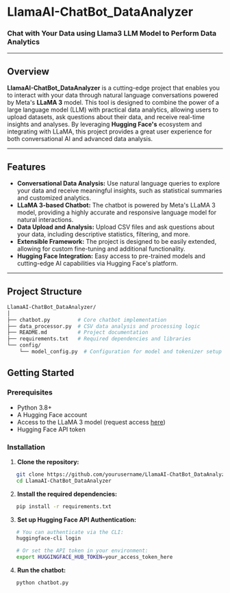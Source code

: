 # LlamaAI-ChatBot_DataAnalyzer

### Chat with Your Data using Llama3 LLM Model to Perform Data Analytics

---

## Overview

**LlamaAI-ChatBot_DataAnalyzer** is a cutting-edge project that enables you to interact with your data through natural language conversations powered by Meta's **LLaMA 3** model. This tool is designed to combine the power of a large language model (LLM) with practical data analytics, allowing users to upload datasets, ask questions about their data, and receive real-time insights and analyses. By leveraging **Hugging Face's** ecosystem and integrating with LLaMA, this project provides a great user experience for both conversational AI and advanced data analysis.

---

## Features

- **Conversational Data Analysis:** Use natural language queries to explore your data and receive meaningful insights, such as statistical summaries and customized analytics.
- **LLaMA 3-based Chatbot:** The chatbot is powered by Meta's LLaMA 3 model, providing a highly accurate and responsive language model for natural interactions.
- **Data Upload and Analysis:** Upload CSV files and ask questions about your data, including descriptive statistics, filtering, and more.
- **Extensible Framework:** The project is designed to be easily extended, allowing for custom fine-tuning and additional functionality.
- **Hugging Face Integration:** Easy access to pre-trained models and cutting-edge AI capabilities via Hugging Face's platform.

---

## Project Structure

```bash
LlamaAI-ChatBot_DataAnalyzer/
│
├── chatbot.py         # Core chatbot implementation
├── data_processor.py  # CSV data analysis and processing logic
├── README.md          # Project documentation
├── requirements.txt   # Required dependencies and libraries
└── config/
    └── model_config.py  # Configuration for model and tokenizer setup

```

## Getting Started

### Prerequisites

- Python 3.8+
- A Hugging Face account
- Access to the LLaMA 3 model (request access [here](https://huggingface.co/meta-llama/Meta-Llama-3-8B))
- Hugging Face API token

### Installation


1. **Clone the repository:**

```bash
   git clone https://github.com/yourusername/LlamaAI-ChatBot_DataAnalyzer.git
   cd LlamaAI-ChatBot_DataAnalyzer
```
2. **Install the required dependencies:**

```bash
   pip install -r requirements.txt
```
3. **Set up Hugging Face API Authentication:**

```bash
   # You can authenticate via the CLI:
   huggingface-cli login

   # Or set the API token in your environment:
   export HUGGINGFACE_HUB_TOKEN=your_access_token_here
```
4. **Run the chatbot:**

```bash
   python chatbot.py
```
